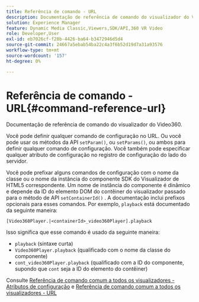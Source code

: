 ```yaml
---
title: Referência de comando - URL
description: Documentação de referência de comando do visualizador do Video360.
solution: Experience Manager
feature: Dynamic Media Classic,Viewers,SDK/API,360 VR Video
role: Developer,User
exl-id: eb7026cf-f28b-4426-ba64-b3472946d5d4
source-git-commit: 24667a5ebab54ba22c4a3f6b52d19d7a31a93576
workflow-type: tm+mt
source-wordcount: '157'
ht-degree: 0%

---
```


# Referência de comando - URL{#command-reference-url}

Documentação de referência de comando do visualizador do Video360.

Você pode definir qualquer comando de configuração no URL. Ou você pode usar os métodos da API `setParam()`, ou `setParams()`, ou ambos para definir qualquer comando de configuração. Você também pode especificar qualquer atributo de configuração no registro de configuração do lado do servidor.

Você pode prefixar alguns comandos de configuração com o nome da classe ou o nome da instância do componente SDK do Visualizador de HTML5 correspondente. Um nome de instância do componente é dinâmico e depende da ID do elemento DOM do contêiner do visualizador passado para o método de API `setContainerId()` . A documentação inclui prefixos opcionais para esses comandos. Por exemplo, `playback` está documentado da seguinte maneira:

```
[Video360Player.|<containerId>_video360Player].playback
```

Isso significa que esse comando é usado da seguinte maneira:

* `playback` (sintaxe curta)
* `Video360Player.playback` (qualificado com o nome da classe do componente)
* `cont_video360Player.playback` (qualificado com a ID do componente, supondo que  `cont` seja a ID do elemento do contêiner)

Consulte [Referência de comando comum a todos os visualizadores - Atributos de configuração](../../../r-html5-viewer-20-cmdref-configattrib/r-html5-viewer-20-cmdref-configattrib.md#concept-850e0f2c49b949deb7cfbfd330d329bd) e [Referência de comando comum a todos os visualizadores - URL](../../../c-html5-viewer-20-cmdref-url/c-html5-viewer-20-cmdref-url.md#concept-9b337f349b7b406b8c33c7ee96b3e226)
